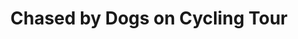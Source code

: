 ---
layout: community
category: community
title: "Chased by Dogs on Cycling Tour"
description: "I am chased by dogs. Does anyone have a solution? Get off the bike and pretend to pick up a rock. That will send just about any dog running away. You do not actually need to pick up a rock. Pretending to pick up a rock is usually enough."
isTopLevel: false
isSingleLevel: false
isArticle: false
datePublished: 2022-07-15 07:36:00 +0300
dateModified: 2022-07-15 07:36:00 +0300
published: false
---